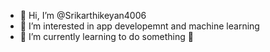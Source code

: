- 👋 Hi, I’m @Srikarthikeyan4006
- 👀 I’m interested in app developemnt and machine learning
- 🌱 I’m currently learning to do something 🤔 

<!---
Srikarthikeyan4006/Srikarthikeyan4006 is a ✨ special ✨ repository because its `README.md` (this file) appears on your GitHub profile.
You can click the Preview link to take a look at your changes.
--->
